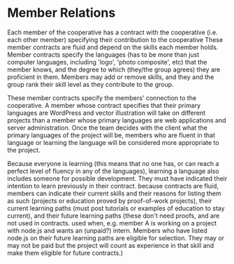 # Member Relations

Each member of the cooperative has a contract with the cooperative (i.e. each other member) specifying their contribution to the cooperative
These member contracts are fluid and depend on the skills each member holds. Member contracts specify the languages (has to be more than just computer languages, including 'logo', 'photo composite', etc) that the member knows, and the degree to which (they/the group agrees) they are proficient in them. Members may add or remove skills, and they and the group rank their skill level as they contribute to the group.

These member contracts specify the members' connection to the cooperative. A member whose contract specifies that their primary languages are WordPress and vector illustration will take on different projects than a member whose primary languages are web applications and server administration. Once the team decides with the client what the primary languages of the project will be, members who are fluent in that language or learning the language will be considered more appropriate to the project.

Because everyone is learning (this means that no one has, or can reach a perfect level of fluency in any of the languages), learning a language also includes someone for possible development. They must have indicated their intention to learn previously in their contract. because contracts are fluid, members can indicate their current skills and their reasons for listing them as such (projects or education proved by proof-of-work projects), their current learning paths (must post tutorials or examples of education to stay current), and their future learning paths (these don't need proofs, and are not used in contracts. used when, e.g. member A is working on a project with node.js and wants an (unpaid?) intern. Members who have listed node.js on their future learning paths are eligible for selection. They may or may not be paid but the project will count as experience in that skill and make them eligible for future contracts.)